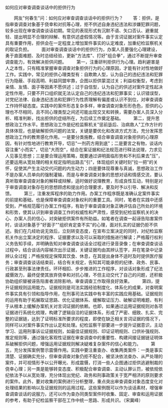 如何应对审查调查谈话中的拒供行为











　　网友"何春生"问：如何应对审查调查谈话中的拒供行为？
　　答：拒供，是指审查调查对象基于侥幸和对抗等心理，拒不供述自身违纪违法和涉嫌犯罪问题，较多出现在审查调查谈话初期。常见的表现形式有沉默不语、矢口否认、避重就轻、提出明显不合理的辩解、有意供述虚假情况等。由于言词证据对案件事实认定具有重要作用，拒供会在一定程度上增加案件事实的认定难度，加重纪检监察机关的取证负担。
　　面对审查调查谈话中的拒供行为，办案人员要强化心理建设，勇于直面难题、及时总结经验，更新"方法库"、打好"组合拳"，通过不断提升审查调查能力，有效解决拒供问题。
　　第一，注重研判拒供行为心理。趋利避害是人之本性，只有精准掌握审查调查对象拒供行为的心理原因，才能有针对性地做好工作。实践中，常见的拒供心理类型有：自欺欺人型，认为自己的违纪违法和犯罪行为隐蔽、手段高明、利益同盟牢靠，企图以拒供蒙混过关；利益权衡型，考虑到亲情、友情、面子等因素不愿供述；过于自信型，认为自己的供述对案件定性起决定性作用，只要不开口组织就无法认定自己的违纪违法和犯罪事实；认识错误型，对党纪法律、自身违纪违法和犯罪行为性质理解有偏差或认识不到位，对审查调查工作持怀疑态度。实践中的案件形态复杂多样，审查调查对象形形色色，拒供的心理也不尽相同，且不同心理类型之间还可能出现交叉和转换，需要办案人员深入分析、精准判断，找出拒供的症结所在，为后续工作奠定基础。
　　第二，提升思想政治工作水平。思想政治工作是纪检监察机关"惩前毖后、治病救人"工作方针的具体体现，也是破解拒供问题的法宝，关键是要优化和改进方式方法，充分发挥思想政治工作的教育感化作用。一是要分类施教，结合审查调查对象拒供的心理原因，有针对性地进行教育开导，切忌"一剂药方用到底"；二是要言之有物，谈话内容注重"小而实"，切忌"大而空"，结合在案证据和纪法规范进行释法说理，力求见人见事见思想；三是要合理运用策略，既要通过讲明面临形势和不利后果去"压"，还要运用从宽处理的相关规定指明出路去"引"，体现组织关键时刻"拉一把"的关怀，促使其产生主动交代问题的内生动力；四是要体现尊重与真诚，思想政治工作不是办案人员单向的强制灌输，而是与审查调查对象的思想对话和情感交流，要认真听取审查调查对象的解释或辩解，适时做好说理教育，形成良性互动，特别是对于审查调查对象存在的思想顾虑和提出的合理要求，要及时予以引导、解决和反馈。
　　第三，注重发挥程序的助力作用。办案工作程序既是准确认定案件事实的前提和基础，也是保障审查调查对象权利的重要工具。同时，笔者在实践中还感受到，严格规范履行办案工作程序，有助于审查调查对象正确评估自己所处的环境和形势，使其认识到审查调查工作的权威性和严肃性，感受到纪检监察机关的决心、办案人员的信心，对突破拒供案件有所助益。如笔者在调查一起诬告陷害案件时，谈话对象基于"好面子""组织肯定查不实"的心理，面对扎实的证据仍拒不供述。我们在几经劝说无效后，立刻转变态度，在宣布立案决定的同时，对纪检监察机关作出立案决定的程序、证据要求以及可以采取的措施进行解读；严格履行权利义务告知手续，并明确告知对审查调查谈话全过程进行录音录像；在审查调查谈话过程中，结合谈话内容梯次出示证据，关键证据均由其辨认签字，并在笔录中记录辨认全过程；严格按规定保障其饮食、休息，在其提出身体不适时及时提供医疗服务；审查调查谈话结束前，结合有关规定，告知其可能承担的纪律、政务、民事、行政甚至刑事法律责任。环环相扣、步步推进的工作程序，对谈话对象形成了纪法威慑效力，最终促使其放弃侥幸和对抗心理，不但主动交代了自己的问题，还积极协助组织替被诬告陷害者消除影响，审查调查工作取得良好效果。
　　第四，提升证据规则运用能力。证据规则是司法实践经验制度化、体系化的成果，对查明案件事实具有引领和指导作用，在刑事司法实践中有丰富的实践应用基础。证据规则的运用有助于拓展取证思路、优化证据体系、缓解取证压力、破解证明难题，有利于从根本上缓解办案机关对言词证据的依赖。也即，如果通过运用证据规则对各项证据进行系统化梳理，构建了逻辑自洽的证据体系，形成了严密、细致、扎实、完整的证据链，达到了证明标准所要求的程度，即使在缺乏相关言词证据的情况下，同样可以对案件事实作出认定和处理。纪检监察干部要进一步提升证据意识，主动学习、运用刑事诉讼证据规则，如最佳证据规则、印证证明规则、口供补强规则、推定规则等，通过强化客观性证据在审查调查中的重要性、构建间接证据链证明体系破解拒供问题，增强运用证据规则解决疑难复杂案件的信心和能力。
　　第五，充分发挥案例警示震慑作用。实践中要注重查办、收集两类案件：一类是事实清楚、证据确实充分，但审查调查对象仍拒不配合，被坚决依法查办、从严处理的案件，并可视情形予以公开曝光、形成震慑，打消一些人企图通过拒供逃避制裁的侥幸心理；另一类是能够转变态度、积极配合审查调查、主动认罪认罚，被依规依纪依法予以从宽处理，充分体现出党纪、政务和刑事政策关于宽严相济的原则要求的案件。此外，要对收集的案例进行分析整理，重点突出审查调查对象态度变化对处理结果的影响以及证据规则的运用过程。这些案例既可以作为谈话素材，增强审查调查谈话的说服力，还可以作为查办同类型案件时收集、固定、审查和运用证据的参考，有助于纪检监察干部在工作中统一思路、形成共识。（宋冀峰）
